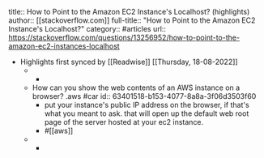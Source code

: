title:: How to Point to the Amazon EC2 Instance's Localhost? (highlights)
author:: [[stackoverflow.com]]
full-title:: "How to Point to the Amazon EC2 Instance's Localhost?"
category:: #articles
url:: https://stackoverflow.com/questions/13256952/how-to-point-to-the-amazon-ec2-instances-localhost

- Highlights first synced by [[Readwise]] [[Thursday, 18-08-2022]]
	- -
	- How can you show the web contents of an AWS instance on a browser? .aws #car
	  id:: 63401518-b153-4077-8a8a-3f06d3503f60
		- put your instance's public IP address on the browser, if that's what you meant to ask. that will open up the default web root page of the server hosted at your ec2 instance.
		- #[[aws]]
	- -